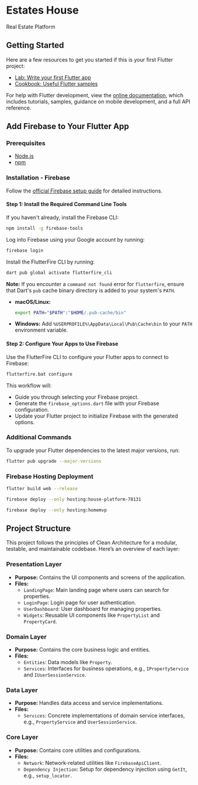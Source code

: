 # Estates House

Real Estate Platform

## Getting Started

Here are a few resources to get you started if this is your first Flutter project:

- [Lab: Write your first Flutter app](https://docs.flutter.dev/get-started/codelab)
- [Cookbook: Useful Flutter samples](https://docs.flutter.dev/cookbook)

For help with Flutter development, view the [online documentation](https://docs.flutter.dev/), which includes tutorials, samples, guidance on mobile development, and a full API reference.

## Add Firebase to Your Flutter App

### Prerequisites

- [Node.js](https://nodejs.org/en/download/)
- [npm](https://www.npmjs.com/get-npm)

### Installation - Firebase

Follow the [official Firebase setup guide](https://firebase.google.com/docs/flutter/setup?platform=web) for detailed instructions.

#### Step 1: Install the Required Command Line Tools

If you haven't already, install the Firebase CLI:

```sh
npm install -g firebase-tools
```

Log into Firebase using your Google account by running:

```sh
firebase login
```

Install the FlutterFire CLI by running:

```sh
dart pub global activate flutterfire_cli
```

**Note:** If you encounter a `command not found` error for `flutterfire`, ensure that Dart's `pub` cache binary directory is added to your system's `PATH`.

- **macOS/Linux:**
  ```sh
  export PATH="$PATH":"$HOME/.pub-cache/bin"
  ```
- **Windows:** Add `%USERPROFILE%\AppData\Local\Pub\Cache\bin` to your `PATH` environment variable.

#### Step 2: Configure Your Apps to Use Firebase

Use the FlutterFire CLI to configure your Flutter apps to connect to Firebase:

```sh
flutterfire.bat configure
```

This workflow will:

- Guide you through selecting your Firebase project.
- Generate the `firebase_options.dart` file with your Firebase configuration.
- Update your Flutter project to initialize Firebase with the generated options.

### Additional Commands

To upgrade your Flutter dependencies to the latest major versions, run:

```sh
flutter pub upgrade --major-versions
```

### Firebase Hosting Deployment

```sh
flutter build web --release

firebase deploy --only hosting:house-platform-78131

firebase deploy --only hosting:homemvp
```

## Project Structure

This project follows the principles of Clean Architecture for a modular, testable, and maintainable codebase. Here’s an overview of each layer:

### Presentation Layer

- **Purpose:** Contains the UI components and screens of the application.
- **Files:**
  - `LandingPage`: Main landing page where users can search for properties.
  - `LoginPage`: Login page for user authentication.
  - `UserDashboard`: User dashboard for managing properties.
  - `Widgets`: Reusable UI components like `PropertyList` and `PropertyCard`.

### Domain Layer

- **Purpose:** Contains the core business logic and entities.
- **Files:**
  - `Entities`: Data models like `Property`.
  - `Services`: Interfaces for business operations, e.g., `IPropertyService` and `IUserSessionService`.

### Data Layer

- **Purpose:** Handles data access and service implementations.
- **Files:**
  - `Services`: Concrete implementations of domain service interfaces, e.g., `PropertyService` and `UserSessionService`.

### Core Layer

- **Purpose:** Contains core utilities and configurations.
- **Files:**
  - `Network`: Network-related utilities like `FirebaseApiClient`.
  - `Dependency Injection`: Setup for dependency injection using `GetIt`, e.g., `setup_locator`.
